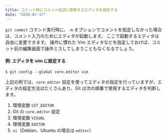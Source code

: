 ```yaml
---
title: コミット時にコメント記述に使用するエディタを設定する
date: "2010-07-17"
---
```


`git commit` コマンド実行時に、`-m` オプションでコメントを指定しなかった場合は、コメント入力のためにエディタが起動します。
ここで起動するエディタは自由に変更できます。
操作に慣れた Vim エディタなどを指定しておけば、コミット前の編集画面で操作ミスしてしまうこともなくなるでしょう。

#### 例: エディタを vim に設定する

~~~
$ git config --global core.editor vim
~~~

上記の例では、`core.editor` 設定を使ってエディタの指定を行っていますが、エディタの指定方法はたくさんあり、Git は次の順番で使用するエディタを判断します。

1. 環境変数 `GIT_EDITOR`
2. Git の `core.editor` 設定
3. 環境変数 `VISUAL`
4. 環境変数 `EDITOR`
5. `vi`（Debian、Ubuntu の場合は `editor`）

